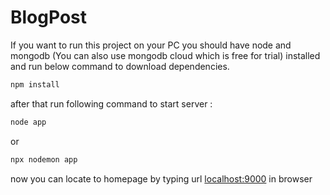 # BlogPost

If you want to run this project on your PC you should have node and mongodb (You can also use mongodb cloud which is free for trial) installed 
and run below command to download dependencies.

```ruby
npm install
```

after that run following command to start server :

```ruby
node app
```

or 

```ruby
npx nodemon app
```

now you can locate to homepage by typing url [localhost:9000](localhost:9000/) in browser

